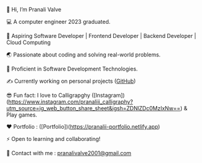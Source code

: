 👋 Hi, I’m Pranali Valve

💻 A computer engineer 2023 graduated.

🎯 Aspiring Software Developer | Frontend Developer | Backend Developer | Cloud Computing

🌏 Passionate about coding and solving real-world problems.

💯 Proficient in Software Development Technologies.

✍️ Currently working on personal projects ([GitHub](https://github.com/pranalivalve1108))

😎 Fun fact: I love to Calligrapghy ([Instagram]) (https://www.instagram.com/pranaliii_calligraphy?utm_source=ig_web_button_share_sheet&igsh=ZDNlZDc0MzIxNw==) & Play games.

❤️ Portfolio : ([Portfolio])(https://pranalii-portfolio.netlify.app)

⚡ Open to learning and collaborating!

📧 Contact with me : pranalivalve2001@gmail.com
